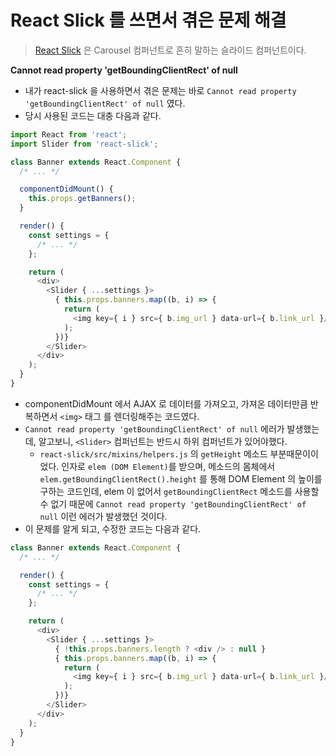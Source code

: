 # React Slick 를 쓰면서 겪은 문제 해결
> [React Slick](https://github.com/akiran/react-slick) 은 Carousel 컴퍼넌트로 흔히 말하는 슬라이드 컴퍼넌트이다.

__Cannot read property 'getBoundingClientRect' of null__
- 내가 react-slick 을 사용하면서 겪은 문제는 바로 `Cannot read property 'getBoundingClientRect' of null` 였다.
- 당시 사용된 코드는 대충 다음과 같다.
```js
import React from 'react';
import Slider from 'react-slick';

class Banner extends React.Component {
  /* ... */

  componentDidMount() {
    this.props.getBanners();
  }

  render() {
    const settings = {
      /* ... */
    };

    return (
      <div>
        <Slider { ...settings }>
          { this.props.banners.map((b, i) => {
            return (
              <img key={ i } src={ b.img_url } data-url={ b.link_url }/>
            );
          })}
        </Slider>
      </div>
    );
  }
}
```

- componentDidMount 에서 AJAX 로 데이터를 가져오고, 가져온 데이터만큼 반복하면서 `<img>` 태그 를 렌더링해주는 코드였다.
- `Cannot read property 'getBoundingClientRect' of null` 에러가 발생했는데, 알고보니, `<Slider>` 컴퍼넌트는 반드시 하위 컴퍼넌트가 있어야했다.
  - `react-slick/src/mixins/helpers.js` 의 `getHeight` 메소드 부분때문이이었다. 인자로 `elem (DOM Element)`를 받으며, 메소드의 몸체에서 `elem.getBoundingClientRect().height` 를 통해 DOM Element 의 높이를 구하는 코드인데, elem 이 없어서 `getBoundingClientRect` 메소드를 사용할 수 없기 때문에 `Cannot read property 'getBoundingClientRect' of null` 이런 에러가 발생했던 것이다.
- 이 문제를 알게 되고, 수정한 코드는 다음과 같다.

```js
class Banner extends React.Component {
  /* ... */

  render() {
    const settings = {
      /* ... */
    };

    return (
      <div>
        <Slider { ...settings }>
          { !this.props.banners.length ? <div /> : null }
          { this.props.banners.map((b, i) => {
            return (
              <img key={ i } src={ b.img_url } data-url={ b.link_url }/>
            );
          })}
        </Slider>
      </div>
    );
  }
}
```

